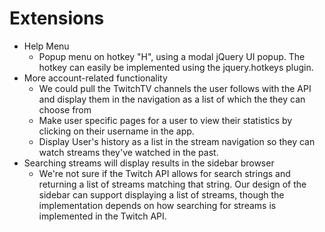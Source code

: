 # Extensions
- Help Menu 
    - Popup menu on hotkey "H", using a modal jQuery UI popup. The hotkey can easily be implemented using the jquery.hotkeys plugin.
- More account-related functionality
    - We could pull the TwitchTV channels the user follows with the API and display them in the navigation as a list of which the they can choose from 
    - Make user specific pages for a user to view their statistics by clicking on their username in the app.
    - Display User's history as a list in the stream navigation so they can watch streams they've watched in the past.
- Searching streams will display results in the sidebar browser
    - We're not sure if the Twitch API allows for search strings and returning a list of streams matching that string. Our design of the sidebar can support displaying a list of streams, though the implementation depends on how searching for streams is implemented in the Twitch API.

